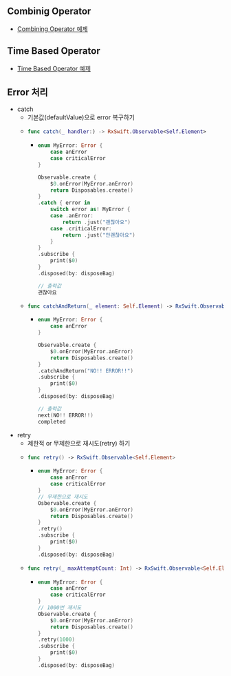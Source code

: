 ## Combinig Operator
- [Combining Operator 예제](https://github.com/Jinoo9622/iOS/blob/master/Chapter4/06_SearchBlog/CombiningOperators.playground/Contents.swift)

## Time Based Operator
- [Time Based Operator 예제](https://github.com/Jinoo9622/iOS/blob/master/Chapter4/06_SearchBlog/TimeBasedOperators.playground/Contents.swift)

## Error 처리
- catch
  - 기본값(defaultValue)으로 error 복구하기 
  - ```swift
    func catch(_ handler:) -> RxSwift.Observable<Self.Element>
    ```
    - ```swift
      enum MyError: Error {
          case anError
          case criticalError
      }

      Observable.create {
          $0.onError(MyError.anError)
          return Disposables.create()
      }
      .catch { error in 
          switch error as! MyError {
          case .anError:
              return .just("괜찮아요")
          case .criticalError:
              return .just("안괜찮아요")
          } 
      }
      .subscribe {
          print($0)
      }
      .disposed(by: disposeBag)
      
      // 출력값 
      괜찮아요
      ```
  - ```swift
    func catchAndReturn(_ element: Self.Element) -> RxSwift.Observable<Self.Element>
    ```
    - ```swift
      enum MyError: Error {
          case anError
      }
      
      Observable.create { 
          $0.onError(MyError.anError)
          return Disposables.create()
      }
      .catchAndReturn("NO!! ERROR!!")
      .subscribe {
          print($0)
      }
      .disposed(by: disposeBag)
      
      // 출력값
      next(NO!! ERROR!!)
      completed
      ```
- retry
  - 제한적 or 무제한으로 재시도(retry) 하기 
  - ```swift
    func retry() -> RxSwift.Observable<Self.Element>
    ```
    - ```swift
      enum MyError: Error {
          case anError
          case criticalError
      }
      // 무제한으로 재시도
      Osbervable.create {
          $0.onError(MyError.anError)
          return Disposables.create()
      }
      .retry()
      .subscribe {
          print($0)
      }
      .disposed(by: disposeBag)
      ```
  - ```swift
    func retry(_ maxAttemptCount: Int) -> RxSwift.Observable<Self.Element>
    ```
    - ```swift
      enum MyError: Error {
          case anError
          case criticalError
      }
      // 1000번 재시도
      Observable.create {
          $0.onError(MyError.anError)
          return Disposables.create()
      }
      .retry(1000)
      .subscribe {
          print($0)
      }
      .disposed(by: disposeBag)
      ```
